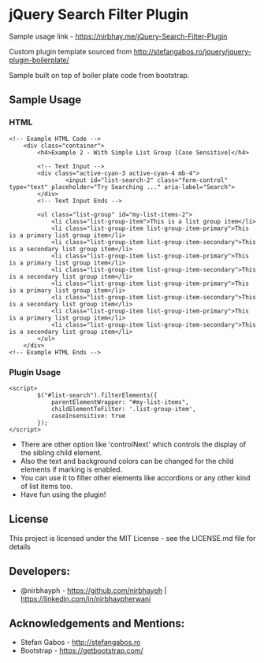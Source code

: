 # jQuery Search Filter Plugin

Sample usage link - https://nirbhay.me/jQuery-Search-Filter-Plugin

Custom plugin template sourced from http://stefangabos.ro/jquery/jquery-plugin-boilerplate/

Sample built on top of boiler plate code from bootstrap.

## Sample Usage

### HTML 
```
<!-- Example HTML Code -->
    <div class="container">
        <h4>Example 2 - With Simple List Group [Case Sensitive]</h4>

        <!-- Text Input -->
        <div class="active-cyan-3 active-cyan-4 mb-4">
                <input id="list-search-2" class="form-control" type="text" placeholder="Try Searching ..." aria-label="Search">
        </div>
        <!-- Text Input Ends -->

        <ul class="list-group" id="my-list-items-2">
            <li class="list-group-item">This is a list group item</li>
            <li class="list-group-item list-group-item-primary">This is a primary list group item</li>
            <li class="list-group-item list-group-item-secondary">This is a secondary list group item</li>
            <li class="list-group-item list-group-item-primary">This is a primary list group item</li>
            <li class="list-group-item list-group-item-secondary">This is a secondary list group item</li>
            <li class="list-group-item list-group-item-primary">This is a primary list group item</li>
            <li class="list-group-item list-group-item-secondary">This is a secondary list group item</li>
            <li class="list-group-item list-group-item-primary">This is a primary list group item</li>
            <li class="list-group-item list-group-item-secondary">This is a secondary list group item</li>
        </ul>
    </div>    
<!-- Example HTML Ends -->
```

### Plugin Usage

```
<script>
        $("#list-search").filterElements({
            parentElementWrapper: "#my-list-items",
            childElementToFilter: '.list-group-item',            
            caseInsensitive: true
        });
</script>
```

- There are other option like 'controlNext' which controls the display of the sibling child element.
- Also the text and background colors can be changed for the child elements if marking is enabled.
- You can use it to filter other elements like accordions or any other kind of list items too. 
- Have fun using the plugin!

## License
This project is licensed under the MIT License - see the LICENSE.md file for details

## Developers:
- @nirbhayph - https://github.com/nirbhayph | https://linkedin.com/in/nirbhaypherwani

## Acknowledgements and Mentions:
- Stefan Gabos - http://stefangabos.ro
- Bootstrap - https://getbootstrap.com/
